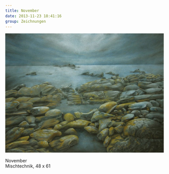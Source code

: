 ```yaml
---
title: November
date: 2013-11-23 18:41:16
group: Zeichnungen
---
```

![November](/img/zeichnungen/november.jpg)

November<br>
Mischtechnik, 48 x 61
